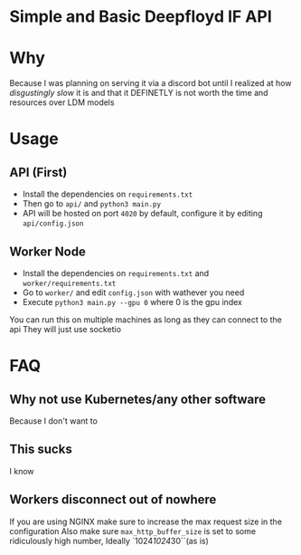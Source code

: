# Simple and Basic Deepfloyd IF API

# Why
Because I was planning on serving it via a discord bot until I realized at how *disgustingly slow* it is and that it DEFINETLY is not worth the time and resources over LDM models

# Usage

## API (First)

- Install the dependencies on `requirements.txt`
- Then go to `api/` and `python3 main.py`
- API will be hosted on port `4020` by default, configure it by editing `api/config.json`

## Worker Node

- Install the dependencies on `requirements.txt` and `worker/requirements.txt`
- Go to `worker/` and edit `config.json` with wathever you need
- Execute `python3 main.py --gpu 0` where 0 is the gpu index

You can run this on multiple machines as long as they can connect to the api
They will just use socketio

# FAQ

## Why not use Kubernetes/any other software
Because I don't want to

## This sucks
I know

## Workers disconnect out of nowhere
If you are using NGINX make sure to increase the max request size in the configuration
Also make sure `max_http_buffer_size` is set to some ridiculously high number,
Ideally `1024*1024*30``(as is)